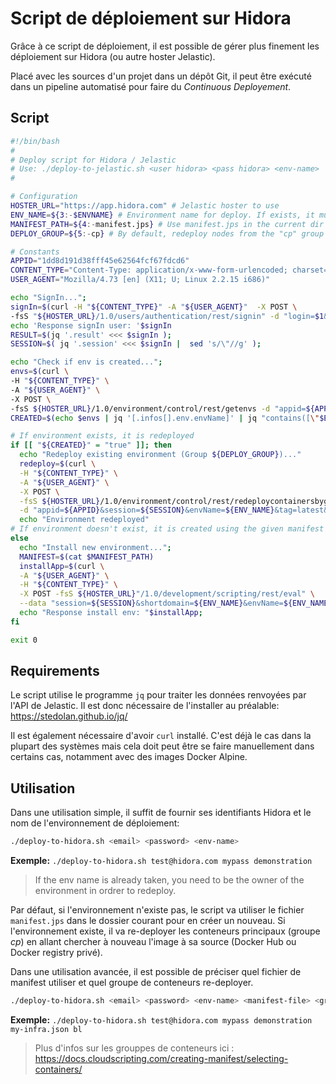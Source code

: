 # Script de déploiement sur Hidora

Grâce à ce script de déploiement, il est possible de gérer plus finement les déploiement sur Hidora (ou autre hoster Jelastic).

Placé avec les sources d'un projet dans un dépôt Git, il peut être exécuté dans un pipeline automatisé pour faire du *Continuous Deployement*.

## Script

```bash
#!/bin/bash
#
# Deploy script for Hidora / Jelastic
# Use: ./deploy-to-jelastic.sh <user hidora> <pass hidora> <env-name>
#

# Configuration
HOSTER_URL="https://app.hidora.com" # Jelastic hoster to use
ENV_NAME=${3:-$ENVNAME} # Environment name for deploy. If exists, it must be owned by the given user
MANIFEST_PATH=${4:-manifest.jps} # Use manifest.jps in the current dir for environment creation
DEPLOY_GROUP=${5:-cp} # By default, redeploy nodes from the "cp" group in environment

# Constants
APPID="1dd8d191d38fff45e62564fcf67fdcd6"
CONTENT_TYPE="Content-Type: application/x-www-form-urlencoded; charset=UTF-8;";
USER_AGENT="Mozilla/4.73 [en] (X11; U; Linux 2.2.15 i686)"

echo "SignIn...";
signIn=$(curl -H "${CONTENT_TYPE}" -A "${USER_AGENT}"  -X POST \
-fsS "${HOSTER_URL}/1.0/users/authentication/rest/signin" -d "login=$1&password=$2");
echo 'Response signIn user: '$signIn
RESULT=$(jq '.result' <<< $signIn );
SESSION=$( jq '.session' <<< $signIn |  sed 's/\"//g' );

echo "Check if env is created...";
envs=$(curl \
-H "${CONTENT_TYPE}" \
-A "${USER_AGENT}" \
-X POST \
-fsS ${HOSTER_URL}/1.0/environment/control/rest/getenvs -d "appid=${APPID}&session=${SESSION}");
CREATED=$(echo $envs | jq '[.infos[].env.envName]' | jq "contains([\"$ENV_NAME\"])")

# If environment exists, it is redeployed
if [[ "${CREATED}" = "true" ]]; then
  echo "Redeploy existing environment (Group ${DEPLOY_GROUP})..."
  redeploy=$(curl \
  -H "${CONTENT_TYPE}" \
  -A "${USER_AGENT}" \
  -X POST \
  -fsS ${HOSTER_URL}/1.0/environment/control/rest/redeploycontainersbygroup \
  -d "appid=${APPID}&session=${SESSION}&envName=${ENV_NAME}&tag=latest&nodeGroup=${DEPLOY_GROUP}&useExistingVolumes=true&delay=20");
  echo "Environment redeployed"
# If environment doesn't exist, it is created using the given manifest
else
  echo "Install new environment...";
  MANIFEST=$(cat $MANIFEST_PATH)
  installApp=$(curl \
  -A "${USER_AGENT}" \
  -H "${CONTENT_TYPE}" \
  -X POST -fsS ${HOSTER_URL}"/1.0/development/scripting/rest/eval" \
  --data "session=${SESSION}&shortdomain=${ENV_NAME}&envName=${ENV_NAME}&script=InstallApp&appid=appstore&type=install&charset=UTF-8" --data-urlencode "manifest=$MANIFEST");
  echo "Response install env: "$installApp;
fi

exit 0
```

## Requirements

Le script utilise le programme `jq` pour traiter les données renvoyées par l'API de Jelastic. Il est donc nécessaire de l'installer au préalable: https://stedolan.github.io/jq/

Il est également nécessaire d'avoir `curl` installé. C'est déjà le cas dans la plupart des systèmes mais cela doit peut être se faire manuellement dans certains cas, notamment avec des images Docker Alpine.

## Utilisation

Dans une utilisation simple, il suffit de fournir ses identifiants Hidora et le nom de l'environnement de déploiement:

```bash
./deploy-to-hidora.sh <email> <password> <env-name> 
```

**Exemple:** `./deploy-to-hidora.sh test@hidora.com mypass demonstration`

> If the env name is already taken, you need to be the owner of the environment in ordrer to redeploy.

Par défaut, si l'environnement n'existe pas, le script va utiliser le fichier `manifest.jps` dans le dossier courant pour en créer un nouveau.
Si l'environnement existe, il va re-deployer les conteneurs principaux (groupe *cp*) en allant chercher à nouveau l'image à sa source (Docker Hub ou Docker registry privé).

Dans une utilisation avancée, il est possible de préciser quel fichier de manifest utiliser et quel groupe de conteneurs re-deployer.

```bash
./deploy-to-hidora.sh <email> <password> <env-name> <manifest-file> <group-name>
```

**Exemple:** `./deploy-to-hidora.sh test@hidora.com mypass demonstration my-infra.json bl`

> Plus d'infos sur les grouppes de conteneurs ici : https://docs.cloudscripting.com/creating-manifest/selecting-containers/


